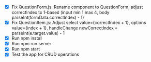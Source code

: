 - [x] Fix QuestionForm.js: Rename component to QuestionForm, adjust correctIndex to 1-based (input min 1 max 4, body parseInt(formData.correctIndex) - 1)
- [x] Fix QuestionItem.js: Adjust select value={correctIndex + 1}, options value={index + 1}, handleChange newCorrectIndex = parseInt(e.target.value) - 1
- [x] Run npm install
- [x] Run npm run server
- [x] Run npm start
- [x] Test the app for CRUD operations
